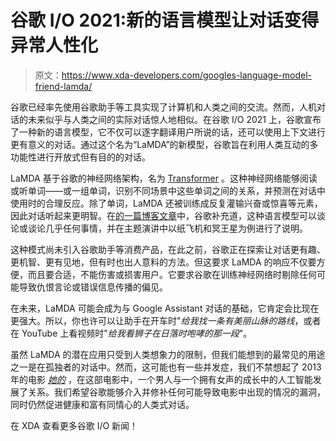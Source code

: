 # 谷歌 I/O 2021:新的语言模型让对话变得异常人性化

> 原文：<https://www.xda-developers.com/googles-language-model-friend-lamda/>

谷歌已经率先使用谷歌助手等工具实现了计算机和人类之间的交流。然而，人机对话的未来似乎与人类之间的实际对话惊人地相似。在谷歌 I/O 2021 上，谷歌宣布了一种新的语言模型，它不仅可以逐字翻译用户所说的话，还可以使用上下文进行更有意义的对话。通过这个名为“LaMDA”的新模型，谷歌旨在利用人类互动的多功能性进行开放式但有目的的对话。

LaMDA 基于谷歌的神经网络架构，名为 [Transformer](https://ai.googleblog.com/2017/08/transformer-novel-neural-network.html) 。这种神经网络能够阅读或听单词——或一组单词，识别不同场景中这些单词之间的关系，并预测在对话中使用时的合理反应。除了单词，LaMDA 还被训练成反复灌输兴奋或惊喜等元素，因此对话听起来更明智。在[的一篇博客文章](https://blog.google/technology/ai/lamda/)中，谷歌补充道，这种语言模型可以谈论或谈论几乎任何事情，并在主题演讲中以纸飞机和冥王星为例进行了说明。

这种模式尚未引入谷歌助手等消费产品，在此之前，谷歌正在探索让对话更有趣、更机智、更有见地，但有时也出人意料的方法。但这要求 LaMDA 的响应不仅要方便，而且要合适，不能伤害或损害用户。它要求谷歌在训练神经网络时剔除任何可能导致仇恨言论或错误信息传播的偏见。

在未来，LaMDA 可能会成为与 Google Assistant 对话的基础，它肯定会比现在更强大。所以，你也许可以让助手在开车时"*给我找一条有美丽山脉的路线*，或者在 YouTube 上看视频时"*给我看狮子在日落时咆哮的那一段*"。

虽然 LaMDA 的潜在应用只受到人类想象力的限制，但我们能想到的最常见的用途之一是在孤独者的对话中。然而，这可能也有一些并发症，我们不禁想起了 2013 年的电影 [*她的*](https://www.imdb.com/title/tt1798709/) ，在这部电影中，一个男人与一个拥有女声的成长中的人工智能发展了关系。我们希望谷歌能够介入并修补任何可能导致电影中出现的情况的漏洞，同时仍然促进健康和富有同情心的人类式对话。

在 XDA 查看更多谷歌 I/O 新闻！